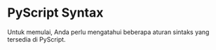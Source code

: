 # PyScript Syntax
Untuk memulai, Anda perlu mengatahui beberapa aturan sintaks yang tersedia di PyScript.